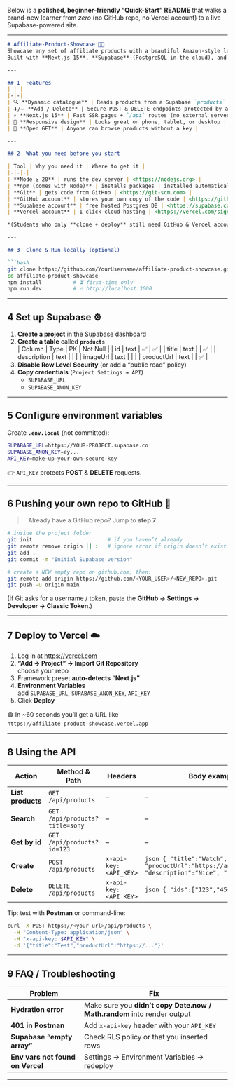 Below is a **polished, beginner-friendly “Quick-Start” README** that walks a brand-new learner from *zero* (no GitHub repo, no Vercel account) to a live Supabase-powered site.

---

```markdown
# Affiliate-Product-Showcase 🛒✨  
Showcase any set of affiliate products with a beautiful Amazon-style layout.  
Built with **Next.js 15**, **Supabase** (PostgreSQL in the cloud), and **Vercel**.

---

## 1  Features
| | |
|-|-|
| 🔍 **Dynamic catalogue** | Reads products from a Supabase `products` table |
| ➕/➖ **Add / Delete** | Secure POST & DELETE endpoints protected by an **API Key** |
| ⚡ **Next.js 15** | Fast SSR pages + `/api` routes (no external server) |
| 📱 **Responsive design** | Looks great on phone, tablet, or desktop |
| 💬 **Open GET** | Anyone can browse products without a key |

---

## 2  What you need before you start

| Tool | Why you need it | Where to get it |
|-|-|-|
| **Node ≥ 20** | runs the dev server | <https://nodejs.org> |
| **npm (comes with Node)** | installs packages | installed automatically |
| **Git** | gets code from GitHub | <https://git-scm.com> |
| **GitHub account** | stores your own copy of the code | <https://github.com/join> |
| **Supabase account** | free hosted Postgres DB | <https://supabase.com> |
| **Vercel account** | 1-click cloud hosting | <https://vercel.com/signup> |

*(Students who only **clone + deploy** still need GitHub & Vercel accounts, but no CLI installs.)*

---

## 3  Clone & Run locally (optional)

```bash
git clone https://github.com/YourUsername/affiliate-product-showcase.git
cd affiliate-product-showcase
npm install          # ⏳ first-time only
npm run dev          # 🔥 http://localhost:3000
```

---

## 4  Set up Supabase  ⚙️

1. **Create a project** in the Supabase dashboard  
2. **Create a table** called **`products`**  
   | Column | Type | PK | Not Null |
   | id | text | ✅ | ✅ |
   | title | text |  | ✅ |
   | description | text |  |  |
   | imageUrl | text |  |  |
   | productUrl | text |  | ✅ |
3. **Disable Row Level Security** (or add a “public read” policy)
4. **Copy credentials** (`Project Settings → API`)  
   - `SUPABASE_URL`  
   - `SUPABASE_ANON_KEY`

---

## 5  Configure environment variables

Create **`.env.local`** (not committed):

```bash
SUPABASE_URL=https://YOUR-PROJECT.supabase.co
SUPABASE_ANON_KEY=ey...
API_KEY=make-up-your-own-secure-key
```

👉 `API_KEY` protects **POST** & **DELETE** requests.

---

## 6  Pushing your own repo to GitHub 🚀

> &nbsp;&nbsp;Already have a GitHub repo? Jump to **step 7**.

```bash
# inside the project folder
git init                        # if you haven’t already
git remote remove origin || :   # ignore error if origin doesn’t exist
git add .
git commit -m "Initial Supabase version"

# create a NEW empty repo on github.com, then:
git remote add origin https://github.com/<YOUR_USER>/<NEW_REPO>.git
git push -u origin main
```

(If Git asks for a username / token, paste the **GitHub → Settings → Developer → Classic Token**.)

---

## 7  Deploy to Vercel  ☁️

1. Log in at <https://vercel.com>
2. **“Add → Project” → Import Git Repository**  
   choose your repo
3. Framework preset **auto-detects “Next.js”**
4. **Environment Variables**  
   add `SUPABASE_URL`, `SUPABASE_ANON_KEY`, `API_KEY`
5. Click **Deploy**

🟢 In ~60 seconds you’ll get a URL like  
`https://affiliate-product-showcase.vercel.app`

---

## 8  Using the API

| Action | Method & Path | Headers | Body example |
|-|-|-|-|
| **List products** | `GET /api/products` | – | – |
| **Search** | `GET /api/products?title=sony` | – | – |
| **Get by id** | `GET /api/products?id=123` | – | – |
| **Create** | `POST /api/products` | `x-api-key: <API_KEY>` |```json { "title":"Watch", "productUrl":"https://amazon.com/...", "description":"Nice", "imageUrl":"" }```|
| **Delete** | `DELETE /api/products` | `x-api-key: <API_KEY>` |```json { "ids":["123","456"] }```|

Tip: test with **Postman** or command-line:  
```bash
curl -X POST https://<your-url>/api/products \
  -H "Content-Type: application/json" \
  -H "x-api-key: $API_KEY" \
  -d '{"title":"Test","productUrl":"https://..."}'
```

---

## 9  FAQ / Troubleshooting

| Problem | Fix |
|-|-|
| **Hydration error** | Make sure you **didn’t copy Date.now / Math.random** into render output |
| **401 in Postman** | Add `x-api-key` header with your `API_KEY` |
| **Supabase “empty array”** | Check RLS policy or that you inserted rows |
| **Env vars not found on Vercel** | Settings → Environment Variables → redeploy |

---

